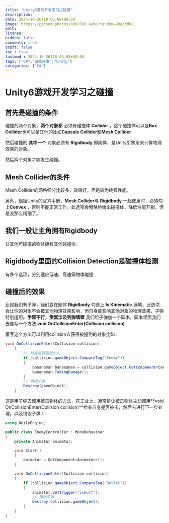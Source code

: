 ```yaml
---
title: "Unity6游戏开发学习之碰撞"
description: 
date: 2024-10-26T18:05:08+08:00
image: https://picsum.photos/800/600.webp?random=20addd08
math: 
license: 
hidden: false
comments: true
draft: false
toc : true
lastmod : 2024-10-26T18:05:08+08:00
tags: ["C#","游戏开发","Unity"]
categories: ["C#"]
---
```

# Unity6游戏开发学习之碰撞
## 首先是碰撞的条件
碰撞的两个对象，**两个对象都** 必须有碰撞体 **Collider** ，这个碰撞体可以是**Box Collider**也可以是其他的比如**Capsule Collider**和**Mesh Collider**

然后碰撞的 **其中一个** 对象必须有 **Rigidbody** 即刚体，是Unity引擎用来计算物理效果的对象。

然后两个对象才能发生碰撞。

## Mesh Collider的条件
Mesh Collider的网格细分比较多，效果好，但是较为耗费性能。

另外，根据Unity的官方手册，**Mesh Collider**与 **Rigidbody** 一起使用时，必须勾上**Convex** ，否则不能正常工作。此选项会粗略地给出碰撞体，降低性能开销，但是没那么精细了。

## 我们一般让主角拥有Rigidbody

让其他可碰撞的物体拥有其他碰撞体。

## Rigidbody里面的Collision Detection是碰撞体检测

有多个选项，分别适应低速、高速等物体碰撞

## 碰撞后的效果
比如我们有子弹，我们要在刚体 **Rigidbody** 勾选上 **Is Kinematic** 选项，此选项会让你的对象不会被其他物理效果影响，但自身能影响其他对象的物理效果，子弹特别适用。**手雷不行，受累涉及到弹墙壁**
我们给子弹加一个脚本，脚本里面我们去覆写一个方法 **void OnCollisionEnter(Collision collision)**

覆写这个方法可以利用collision去获得被撞到的对象比如：
~~~C#
void OnCollisionEnter(Collision collision)
    {
        // 检查是否碰到小人
        if (collision.gameObject.CompareTag("Enemy"))
        {
            bananaman bananaman = collision.gameObject.GetComponent<bananaman>();
            bananaman.TakingDamage();
        }
        // 销毁子弹
        Destroy(gameObject);
    }
~~~
这是用子弹去调用被击物体的方法，在工业上，通常是让被击物体主动调用**void OnCollisionEnter(Collision collision)**检查自身是否被击，然后去进行下一步处理，以及销毁子弹：
~~~C#
using UnityEngine;

public class EnemyController : MonoBehaviour
{
    private Animator animator;

    void Start()
    {
        animator = GetComponent<Animator>();
    }

    void OnCollisionEnter(Collision collision)
    {
        if (collision.gameObject.CompareTag("Bullet"))
        {
            animator.SetTrigger("isHurt");
            // 销毁子弹
            Destroy(collision.gameObject);
        }
    }
}
~~~
